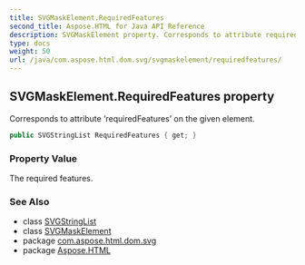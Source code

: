```yaml
---
title: SVGMaskElement.RequiredFeatures
second_title: Aspose.HTML for Java API Reference
description: SVGMaskElement property. Corresponds to attribute requiredFeatures on the given element
type: docs
weight: 50
url: /java/com.aspose.html.dom.svg/svgmaskelement/requiredfeatures/
---
```

## SVGMaskElement.RequiredFeatures property

Corresponds to attribute ‘requiredFeatures’ on the given element.

```java
public SVGStringList RequiredFeatures { get; }
```

### Property Value

The required features.

### See Also

* class [SVGStringList](../../../com.aspose.html.dom.svg.datatypes/svgStringlist/)
* class [SVGMaskElement](../)
* package [com.aspose.html.dom.svg](../../svgmaskelement/)
* package [Aspose.HTML](../../../)
